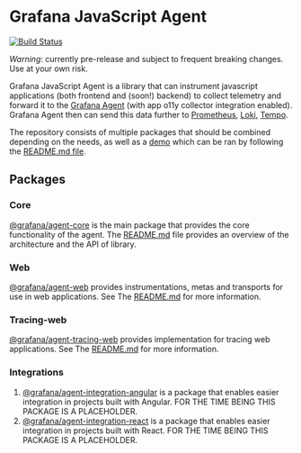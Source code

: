 # Grafana JavaScript Agent

[![Build Status](https://drone.grafana.net/api/badges/grafana/grafana-javascript-agent/status.svg)](https://drone.grafana.net/grafana/grafana-javascript-agent)

*Warning*: currently pre-release and subject to frequent breaking changes. Use at your own risk.

Grafana JavaScript Agent is a library that can instrument javascript applications
(both frontend and (soon!) backend) to collect telemetry and forward it
to the [Grafana Agent](https://grafana.com/docs/agent/latest/)
(with app o11y collector integration enabled). Grafana Agent then can send this data further to [Prometheus](https://prometheus.io/),
[Loki](https://grafana.com/logs/), [Tempo](https://grafana.com/traces/).

The repository consists of multiple packages that should be combined depending on the needs, as well as a [demo](https://github.com/grafana/grafana-javascript-agent/tree/main/demo)
which can be ran by following the [README.md file](https://github.com/grafana/grafana-javascript-agent/tree/main/demo/README.md).

## Packages

### Core

[@grafana/agent-core](https://github.com/grafana/grafana-javascript-agent/tree/main/packages/core) is the
main package that provides the core functionality of the agent. The [README.md](https://github.com/grafana/grafana-javascript-agent/tree/main/packages/core/README.md)
file provides an overview of the architecture and the API of library.

### Web

[@grafana/agent-web](https://github.com/grafana/grafana-javascript-agent/tree/main/packages/web)
provides instrumentations, metas and transports for use in web applications.
See The [README.md](https://github.com/grafana/grafana-javascript-agent/tree/main/packages/web/README.md) for more information.

### Tracing-web

[@grafana/agent-tracing-web](https://github.com/grafana/grafana-javascript-agent/tree/main/packages/tracing-web)
provides implementation for tracing web applications.
See The [README.md](https://github.com/grafana/grafana-javascript-agent/tree/main/packages/tracing-web/README.md)
for more information.

### Integrations

1. [@grafana/agent-integration-angular](https://github.com/grafana/grafana-javascript-agent/tree/main/packages/integration-angular)
   is a package that enables easier integration in projects built with Angular. FOR THE TIME BEING
   THIS PACKAGE IS A PLACEHOLDER.
1. [@grafana/agent-integration-react](https://github.com/grafana/grafana-javascript-agent/tree/main/packages/transport-fetch)
   is a package that enables easier integration in projects built with React. FOR THE TIME BEING
   THIS PACKAGE IS A PLACEHOLDER.
